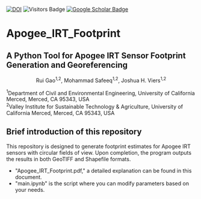 [![DOI](https://zenodo.org/badge/1018733015.svg)](https://doi.org/10.5281/zenodo.15871683)
![Visitors Badge](https://visitor-badge.laobi.icu/badge?page_id=RuiGao9.IRT-FP)
[![Google Scholar Badge](https://img.shields.io/badge/GoogleScholar-blue)](https://scholar.google.com/citations?hl=en&user=dR_SQZkAAAAJ)

# Apogee_IRT_Footprint
## A Python Tool for Apogee IRT Sensor Footprint Generation and Georeferencing
<p align="center">Rui Gao<sup>1,2</sup>, Mohammad Safeeq<sup>1,2</sup>, Joshua H. Viers<sup>1,2</sup></p>
<sup>1</sup>Department of Civil and Environmental Engineering, University of California Merced, Merced, CA 95343, USA<br>
<sup>2</sup>Valley Institute for Sustainable Technology & Agriculture, University of California Merced, Merced, CA 95343, USA<br>

## Brief introduction of this repository
This repository is designed to generate footprint estimates for Apogee IRT sensors with circular fields of view. Upon completion, the program outputs the results in both GeoTIFF and Shapefile formats.
- "Apogee_IRT_Footprint.pdf," a detailed explanation can be found in this document.
- "main.ipynb" is the script where you can modify parameters based on your needs.